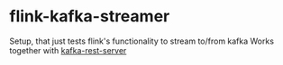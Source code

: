 # flink-kafka-streamer

Setup, that just tests flink's functionality to stream to/from kafka
Works together with [kafka-rest-server](https://github.com/zavalit/kafka-rest-server)
